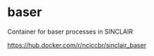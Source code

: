 # baser

Container for baser processes in SINCLAIR

<https://hub.docker.com/r/nciccbr/sinclair_baser>
